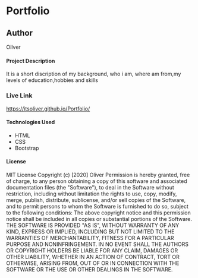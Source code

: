 # Portfolio
## Author
Oilver
#### Project Description
It is a short discription of my background, who i am, where am from,my levels of education,hobbies and skills
### Live Link
https://itsoliver.github.io/Portfolio/
#### Technologies Used
* HTML
* CSS
* Bootstrap
#### License
MIT License
Copyright (c) [2020]  Oliver
Permission is hereby granted, free of charge, to any person obtaining a copy of this software and associated documentation files (the "Software"), to deal in the Software without restriction, including without limitation the rights to use, copy, modify, merge, publish, distribute, sublicense, and/or sell copies of the Software, and to permit persons to whom the Software is furnished to do so, subject to the following conditions:
The above copyright notice and this permission notice shall be included in all copies or substantial portions of the Software.
THE SOFTWARE IS PROVIDED "AS IS", WITHOUT WARRANTY OF ANY KIND, EXPRESS OR IMPLIED, INCLUDING BUT NOT LIMITED TO THE WARRANTIES OF MERCHANTABILITY, FITNESS FOR A PARTICULAR PURPOSE AND NONINFRINGEMENT. IN NO EVENT SHALL THE AUTHORS OR COPYRIGHT HOLDERS BE LIABLE FOR ANY CLAIM, DAMAGES OR OTHER LIABILITY, WHETHER IN AN ACTION OF CONTRACT, TORT OR OTHERWISE, ARISING FROM, OUT OF OR IN CONNECTION WITH THE SOFTWARE OR THE USE OR OTHER DEALINGS IN THE SOFTWARE.
